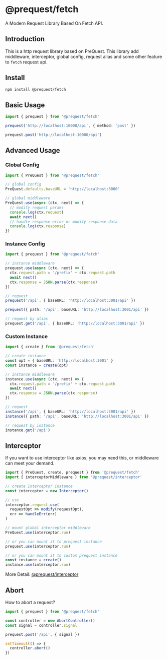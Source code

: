 # @prequest/fetch

A Modern Request Library Based On Fetch API.

## Introduction

This is a http request library based on PreQuest. This library add middleware, interceptor, global config, request alias and some other feature to `fetch` request api.

## Install

```bash
npm install @prequest/fetch
```

## Basic Usage

```ts
import { prequest } from '@prequest/fetch'

prequest('http://localhost:10000/api', { method: 'post' })

prequest.post('http://localhost:10000/api')
```

## Advanced Usage

### Global Config

```ts
import { PreQuest } from '@prequest/fetch'

// global config
PreQuest.defaults.baseURL = 'http://localhost:3000'

// global middleware
PreQuest.use(async (ctx, next) => {
  // modify request params
  console.log(ctx.request)
  await next()
  // handle response error or modify response data
  console.log(ctx.response)
})
```

### Instance Config

```ts
import { prequest } from '@prequest/fetch'

// instance middleware
prequest.use(async (ctx, next) => {
  ctx.request.path = '/prefix' + ctx.request.path
  await next()
  ctx.response = JSON.parse(ctx.response)
})

// request
prequest('/api', { baseURL: 'http://localhost:3001/api' })

prequest({ path: '/api', baseURL: 'http://localhost:3001/api' })

// request by alias
prequest.get('/api', { baseURL: 'http://localhost:3001/api' })
```

### Custom Instance

```ts
import { create } from '@prequest/fetch'

// create instance
const opt = { baseURL: 'http://localhost:3001' }
const instance = create(opt)

// instance middleware
instance.use(async (ctx, next) => {
  ctx.request.path = '/prefix' + ctx.request.path
  await next()
  ctx.response = JSON.parse(ctx.response)
})

// request
instance('/api', { baseURL: 'http://localhost:3001/api' })
instance({ path: '/api', baseURL: 'http://localhost:3001/api' })

// request by instance
instance.get('/api')
```

## Interceptor

If you want to use interceptor like axios, you may need this, or middleware can meet your demand.

```ts
import { PreQuest, create, prequest } from '@prequest/fetch'
import { interceptorMiddleware } from '@prequest/interceptor'

// create Interceptor instance
const interceptor = new Interceptor()

// use
interceptor.request.use(
  requestOpt => modify(requestOpt),
  err => handleErr(err)
)

// mount global interceptor middleware
PreQuest.use(interceptor.run)

// or you can mount it to prequest instance
prequest.use(interceptor.run)

// or you can mount it to custom prequest instance
const instance = create()
instance.use(interceptor.run)
```

More Detail: [@prequest/interceptor](https://github.com/xdoer/PreQuest/blob/main/packages/interceptor/README.md)

## Abort

How to abort a request?

```ts
import { prequest } from '@prequest/fetch'

const controller = new AbortController()
const signal = controller.signal

prequest.post('/api', { signal })

setTimeout(() => {
  controller.abort()
})
```
